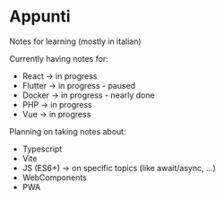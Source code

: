 # Appunti

Notes for learning (mostly in italian)

Currently having notes for:

- React → in progress
- Flutter → in progress - paused
- Docker → in progress - nearly done
- PHP → in progress
- Vue → in progress

Planning on taking notes about:

- Typescript
- Vite
- JS (ES6+) → on specific topics (like await/async, ...)
- WebComponents
- PWA
